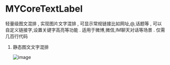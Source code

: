# MYCoreTextLabel
</p>
</p>
轻量级图文混排 , 实现图片文字混排 , 可显示常规链接比如网址,@,话题等 , 可以自定义链接字,设置关键字高亮等功能 . 适用于微博,微信,IM聊天对话等场景 . 仅需几百行代码

</p>
</p>
</p>

1. 静态图文文字混排 </p>
 ![image](https://github.com/coderMyy/MYCoreTextLabel/examplePic/image.png)
